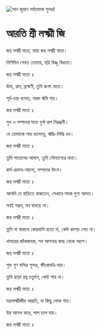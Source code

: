 ![সান জুয়ান পর্বতমালা সুন্দর!](lib/assets/images/artis/img.png "সান জুয়ান পর্বতমালা")

# আরতি শ্রী লক্ষ্মী জি

জয় লক্ষ্মী মাতা, মায়া জয় লক্ষ্মী মাতা।

নিশিদিন সেবত তোমায়, হরি বিষ্ণু বিধাতা।

জয় লক্ষ্মী মাতা ॥

উমা, রাম, ব্রাহ্মণী, তুমি জগৎ মাতা।

সূর্য-চন্দ্র ধ্যাবত, নারদ ঋষি গায়।

জয় লক্ষ্মী মাতা ॥

সুখ ও সম্পদের দাতা দুর্গা রূপ নিরঞ্জনী।

যে তোমাকে পায় ধ্যানমগ্ন, ঋদ্ধি-সিদ্ধি ধন।

জয় লক্ষ্মী মাতা ॥

তুমি পাতালের আবাস, তুমি সৌভাগ্যের দাতা।

কর্ম-প্রভাব-আলো, সম্পদের উৎস।

জয় লক্ষ্মী মাতা ॥

আপনি যে বাড়িতে থাকতেন, সেখানে সমস্ত পুণ্য আসত।

সবই সম্ভব, মন ঘাবড়ে না।

জয় লক্ষ্মী মাতা ॥

তুমি না থাকলে কোরবানি হতো না, কেউ কাপড় পেত না।

খাবারের জাঁকজমক, সব আপনার কাছ থেকে আসে।

জয় লক্ষ্মী মাতা ॥

শুভ গুণ মন্দির সুন্দর, ক্ষীরোদধি-যায়।

তুমি ছাড়া রত্ন চতুর্দশ, কেউ পায় না।

জয় লক্ষ্মী মাতা ॥

মহালক্ষ্মীজীর আরতি, যা কিছু লোক গায়।

উর আনন্দ করে, পাপ চলে যায়।

জয় লক্ষ্মী মাতা ॥